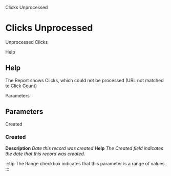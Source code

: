 
Clicks Unprocessed
# Clicks Unprocessed


Unprocessed Clicks

Help
## Help

The Report shows Clicks, which could not be processed (URL not matched to Click Count)

Parameters
## Parameters


Created
### Created

**Description**
 *Date this record was created*
**Help**
 *The Created field indicates the date that this record was created.*

:::tip
The Range checkbox indicates that this parameter is a range of values.
:::